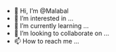 - 👋 Hi, I’m @Malabal
- 👀 I’m interested in ...
- 🌱 I’m currently learning ...
- 💞️ I’m looking to collaborate on ...
- 📫 How to reach me ...

<!---
Malabal/Malabal is a ✨ special ✨ repository because its `README.md` (this file) appears on your GitHub profile.
You can click the Preview link to take a look at your changes.
--->
